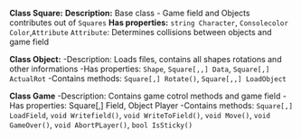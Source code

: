 **Class Square:**
    **Description:** Base class - Game field and Objects contributes out of `Squares`
    **Has properties:** `string Character`, `Consolecolor Color`,`Attribute`
    `Attribute`: Determines collisions between objects and game field

**Class Object:**
    -Description: Loads files, contains all shapes rotations and other informations
    -Has properties: `Shape`, `Square[,,] Data`, `Square[,] ActualRot`
    -Contains methods: `Square[,] Rotate()`, `Square[,,] LoadObject`

**Class Game**
    -Description: Contains game cotrol methods and game field
    -Has properties: Square[,] Field, Object Player
    -Contains methods: `Square[,] LoadField`, `void Writefield()`,
    `void WriteToField()`, `void Move()`, `void GameOver()`,
    `void AbortPLayer()`, `bool IsSticky()`